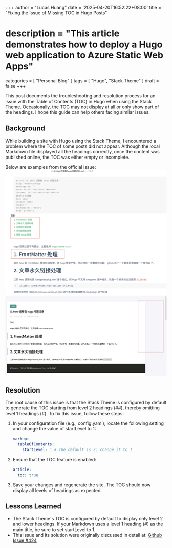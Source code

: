 +++
author = "Lucas Huang"
date = '2025-04-20T16:52:22+08:00'
title = "Fixing the Issue of Missing TOC in Hugo Posts"
# description = "This article demonstrates how to deploy a Hugo web application to Azure Static Web Apps"
categories = [
    "Personal Blog"
]
tags = [
    "Hugo",
    "Stack Theme"
]
draft = false
+++

This post documents the troubleshooting and resolution process for an issue with the Table of Contents (TOC) in Hugo when using the Stack Theme. Occasionally, the TOC may not display at all or only show part of the headings. I hope this guide can help others facing similar issues.

## Background

While building a site with Hugo using the Stack Theme, I encountered a problem where the TOC of some posts did not appear. Although the local Markdown file displayed all the headings correctly, once the content was published online, the TOC was either empty or incomplete.

Below are examples from the official issue:
![Local Markdown Rendering Style](143394011-4fac9a48-13ca-4490-b287-03c19c2e49d8.png)
![TOC Not Displaying after Publishing](143394273-2dcc1feb-d672-4d41-93b9-82348075436d.png)

## Resolution

The root cause of this issue is that the Stack Theme is configured by default to generate the TOC starting from level 2 headings (##), thereby omitting level 1 headings (#). To fix this issue, follow these steps:

1. In your configuration file (e.g., config.yaml), locate the following setting and change the value of startLevel to 1:
    ```yaml
    markup:
      tableOfContents:
        startLevel: 1 # The default is 2; change it to 1
    ```
2. Ensure that the TOC feature is enabled:
    ```yaml
    article:
      toc: true
    ```

3. Save your changes and regenerate the site. The TOC should now display all levels of headings as expected.

## Lessons Learned

- The Stack Theme's TOC is configured by default to display only level 2 and lower headings. If your Markdown uses a level 1 heading (#) as the main title, be sure to set startLevel to 1.
- This issue and its solution were originally discussed in detail at: [Github Issue #424](https://github.com/CaiJimmy/hugo-theme-stack/issues/424)